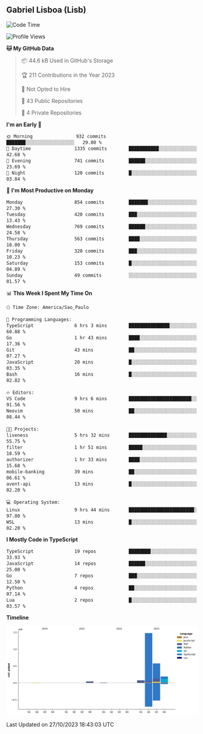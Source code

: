 ## Gabriel Lisboa (Lisb)

<!--START_SECTION:waka-->
![Code Time](http://img.shields.io/badge/Code%20Time-250%20hrs%209%20mins-blue)

![Profile Views](http://img.shields.io/badge/Profile%20Views-11-blue)

**🐱 My GitHub Data** 

> 📦 44.6 kB Used in GitHub's Storage 
 > 
> 🏆 211 Contributions in the Year 2023
 > 
> 🚫 Not Opted to Hire
 > 
> 📜 43 Public Repositories 
 > 
> 🔑 4 Private Repositories 
 > 
**I'm an Early 🐤** 

```text
🌞 Morning                932 commits         ███████░░░░░░░░░░░░░░░░░░   29.80 % 
🌆 Daytime                1335 commits        ███████████░░░░░░░░░░░░░░   42.68 % 
🌃 Evening                741 commits         ██████░░░░░░░░░░░░░░░░░░░   23.69 % 
🌙 Night                  120 commits         █░░░░░░░░░░░░░░░░░░░░░░░░   03.84 % 
```
📅 **I'm Most Productive on Monday** 

```text
Monday                   854 commits         ███████░░░░░░░░░░░░░░░░░░   27.30 % 
Tuesday                  420 commits         ███░░░░░░░░░░░░░░░░░░░░░░   13.43 % 
Wednesday                769 commits         ██████░░░░░░░░░░░░░░░░░░░   24.58 % 
Thursday                 563 commits         ████░░░░░░░░░░░░░░░░░░░░░   18.00 % 
Friday                   320 commits         ███░░░░░░░░░░░░░░░░░░░░░░   10.23 % 
Saturday                 153 commits         █░░░░░░░░░░░░░░░░░░░░░░░░   04.89 % 
Sunday                   49 commits          ░░░░░░░░░░░░░░░░░░░░░░░░░   01.57 % 
```


📊 **This Week I Spent My Time On** 

```text
🕑︎ Time Zone: America/Sao_Paulo

💬 Programming Languages: 
TypeScript               6 hrs 3 mins        ███████████████░░░░░░░░░░   60.88 % 
Go                       1 hr 43 mins        ████░░░░░░░░░░░░░░░░░░░░░   17.36 % 
Git                      43 mins             ██░░░░░░░░░░░░░░░░░░░░░░░   07.27 % 
JavaScript               20 mins             █░░░░░░░░░░░░░░░░░░░░░░░░   03.35 % 
Bash                     16 mins             █░░░░░░░░░░░░░░░░░░░░░░░░   02.82 % 

🔥 Editors: 
VS Code                  9 hrs 6 mins        ███████████████████████░░   91.56 % 
Neovim                   50 mins             ██░░░░░░░░░░░░░░░░░░░░░░░   08.44 % 

🐱‍💻 Projects: 
liveness                 5 hrs 32 mins       ██████████████░░░░░░░░░░░   55.75 % 
filter                   1 hr 51 mins        █████░░░░░░░░░░░░░░░░░░░░   18.59 % 
authorizer               1 hr 33 mins        ████░░░░░░░░░░░░░░░░░░░░░   15.68 % 
mobile-banking           39 mins             ██░░░░░░░░░░░░░░░░░░░░░░░   06.61 % 
avent-api                13 mins             █░░░░░░░░░░░░░░░░░░░░░░░░   02.20 % 

💻 Operating System: 
Linux                    9 hrs 44 mins       ████████████████████████░   97.80 % 
WSL                      13 mins             █░░░░░░░░░░░░░░░░░░░░░░░░   02.20 % 
```

**I Mostly Code in TypeScript** 

```text
TypeScript               19 repos            ████████░░░░░░░░░░░░░░░░░   33.93 % 
JavaScript               14 repos            ██████░░░░░░░░░░░░░░░░░░░   25.00 % 
Go                       7 repos             ███░░░░░░░░░░░░░░░░░░░░░░   12.50 % 
Python                   4 repos             ██░░░░░░░░░░░░░░░░░░░░░░░   07.14 % 
Lua                      2 repos             █░░░░░░░░░░░░░░░░░░░░░░░░   03.57 % 
```



**Timeline**

![Lines of Code chart](https://raw.githubusercontent.com/tenlisboa/tenlisboa/main/assets/bar_graph.png)


 Last Updated on 27/10/2023 18:43:03 UTC
<!--END_SECTION:waka-->
